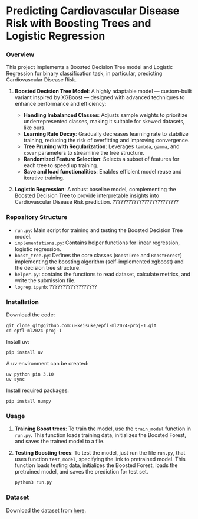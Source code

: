 # Predicting Cardiovascular Disease Risk with Boosting Trees and Logistic Regression


### Overview
This project implements a Boosted Decision Tree model and Logistic Regression for binary classification task, in particular, predicting Cardiovascular Disease Risk. 


1. **Boosted Decision Tree Model**: A highly adaptable model — custom-built variant inspired by XGBoost — designed with advanced techniques to enhance performance and efficiency:
   - **Handling Imbalanced Classes**: Adjusts sample weights to prioritize underrepresented classes, making it suitable for skewed datasets, like ours.
   - **Learning Rate Decay**: Gradually decreases learning rate to stabilize training, reducing the risk of overfitting and improving convergence.
   - **Tree Pruning with Regularization**: Leverages `lambda`, `gamma`, and `cover` parameters to streamline the tree structure.
   - **Randomized Feature Selection**: Selects a subset of features for each tree to speed up training.
   - **Save and load functionalities**:  Enables efficient model reuse and iterative training.

2. **Logistic Regression**: A robust baseline model, complementing the Boosted Decision Tree to provide interpretable insights into Cardiovascular Disease Risk prediction. ?????????????????????????

### Repository Structure

- `run.py`: Main script for training and testing the Boosted Decision Tree model. 
- `implementations.py`: Contains helper functions for linear regression, logistic regression.
- `boost_tree.py`: Defines the core classes (`BoostTree` and `BoostForest`) implementing the boosting algorithm (self-implemented xgboost) and the decision tree structure.
- `helper.py`: contains the functions to read dataset, calculate metrics, and write the submission file.
- `logreg.ipynb`: ??????????????????
### Installation

Download the code:
```
git clone git@github.com:u-keisuke/epfl-ml2024-proj-1.git
cd epfl-ml2024-proj-1
```

Install uv:
```
pip install uv
```

A uv environment can be created:
```
uv python pin 3.10
uv sync
```

Install required packages:
```
pip install numpy
```

### Usage

1. **Training Boost trees**:
   To train the model, use the `train_model` function in `run.py`. This function loads training data, initializes the Boosted Forest, and saves the trained model to a file.

2. **Testing Boosting trees**:
   To test the model, just run the file `run.py`, that uses function `test_model`, specifying the link to pretrained model. This function loads testing data, initializes the Boosted Forest, loads the pretrained model, and saves the prediction for test set.

    ```
    python3 run.py
    ```

### Dataset

Download the dataset from [here](https://github.com/epfml/ML_course/tree/main/projects/project1/data).



